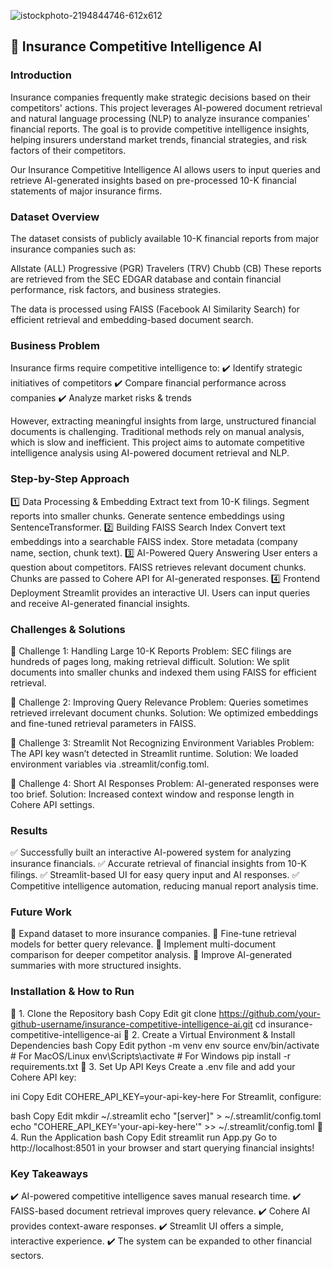![istockphoto-2194844746-612x612](https://github.com/user-attachments/assets/c05aeb88-c2f2-4de5-a430-b57e16b57da6)


## 📌 Insurance Competitive Intelligence AI
### Introduction
Insurance companies frequently make strategic decisions based on their competitors' actions<txt>. This project leverages AI-powered document retrieval and natural language processing (NLP) to analyze insurance companies' financial reports<txt>. The goal is to provide competitive intelligence insights, helping insurers understand market trends, financial strategies, and risk factors of their competitors<txt>.

Our Insurance Competitive Intelligence AI allows users to input queries and retrieve AI-generated insights based on pre-processed 10-K financial statements of major insurance firms<txt>.

### Dataset Overview
The dataset consists of publicly available 10-K financial reports from major insurance companies such as:<txt>

Allstate (ALL)<txt>
Progressive (PGR)<txt>
Travelers (TRV)<txt>
Chubb (CB)<txt>
These reports are retrieved from the SEC EDGAR database and contain financial performance, risk factors, and business strategies<txt>.

The data is processed using FAISS (Facebook AI Similarity Search) for efficient retrieval and embedding-based document search<txt>.

### Business Problem
Insurance firms require competitive intelligence to: <txt>
✔️ Identify strategic initiatives of competitors <txt>
✔️ Compare financial performance across companies <txt>
✔️ Analyze market risks & trends <txt>

However, extracting meaningful insights from large, unstructured financial documents is challenging<txt>. Traditional methods rely on manual analysis, which is slow and inefficient<txt>. This project aims to automate competitive intelligence analysis using AI-powered document retrieval and NLP<txt>.

### Step-by-Step Approach
1️⃣ Data Processing & Embedding<txt>
Extract text from 10-K filings<txt>.
Segment reports into smaller chunks<txt>.
Generate sentence embeddings using SentenceTransformer<txt>.
2️⃣ Building FAISS Search Index<txt>
Convert text embeddings into a searchable FAISS index<txt>.
Store metadata (company name, section, chunk text)<txt>.
3️⃣ AI-Powered Query Answering<txt>
User enters a question about competitors<txt>.
FAISS retrieves relevant document chunks<txt>.
Chunks are passed to Cohere API for AI-generated responses<txt>.
4️⃣ Frontend Deployment<txt>
Streamlit provides an interactive UI<txt>.
Users can input queries and receive AI-generated financial insights<txt>.

### Challenges & Solutions
🔹 Challenge 1: Handling Large 10-K Reports<txt>
Problem: SEC filings are hundreds of pages long, making retrieval difficult<txt>.
Solution: We split documents into smaller chunks and indexed them using FAISS for efficient retrieval<txt>.

🔹 Challenge 2: Improving Query Relevance<txt>
Problem: Queries sometimes retrieved irrelevant document chunks<txt>.
Solution: We optimized embeddings and fine-tuned retrieval parameters in FAISS<txt>.

🔹 Challenge 3: Streamlit Not Recognizing Environment Variables<txt>
Problem: The API key wasn’t detected in Streamlit runtime<txt>.
Solution: We loaded environment variables via .streamlit/config.toml<txt>.

🔹 Challenge 4: Short AI Responses<txt>
Problem: AI-generated responses were too brief<txt>.
Solution: Increased context window and response length in Cohere API settings<txt>.

### Results
✅ Successfully built an interactive AI-powered system for analyzing insurance financials<txt>.
✅ Accurate retrieval of financial insights from 10-K filings<txt>.
✅ Streamlit-based UI for easy query input and AI responses<txt>.
✅ Competitive intelligence automation, reducing manual report analysis time<txt>.

### Future Work
🔹 Expand dataset to more insurance companies<txt>.
🔹 Fine-tune retrieval models for better query relevance<txt>.
🔹 Implement multi-document comparison for deeper competitor analysis<txt>.
🔹 Improve AI-generated summaries with more structured insights<txt>.

### Installation & How to Run
🔹 1. Clone the Repository<txt>
bash<txt>
Copy<txt>
Edit<txt>
git clone https://github.com/your-github-username/insurance-competitive-intelligence-ai.git<txt>
cd insurance-competitive-intelligence-ai<txt>
🔹 2. Create a Virtual Environment & Install Dependencies<txt>
bash<txt>
Copy<txt>
Edit<txt>
python -m venv env<txt>
source env/bin/activate  # For MacOS/Linux<txt>
env\Scripts\activate  # For Windows<txt>
pip install -r requirements.txt<txt>
🔹 3. Set Up API Keys<txt>
Create a .env file and add your Cohere API key:<txt>

ini<txt>
Copy<txt>
Edit<txt>
COHERE_API_KEY=your-api-key-here<txt>
For Streamlit, configure:<txt>

bash<txt>
Copy<txt>
Edit<txt>
mkdir ~/.streamlit<txt>
echo "[server]" > ~/.streamlit/config.toml<txt>
echo "COHERE_API_KEY='your-api-key-here'" >> ~/.streamlit/config.toml<txt>
🔹 4. Run the Application<txt>
bash<txt>
Copy<txt>
Edit<txt>
streamlit run App.py<txt>
Go to http://localhost:8501 in your browser and start querying financial insights<txt>!

### Key Takeaways
✔️ AI-powered competitive intelligence saves manual research time<txt>.
✔️ FAISS-based document retrieval improves query relevance<txt>.
✔️ Cohere AI provides context-aware responses<txt>.
✔️ Streamlit UI offers a simple, interactive experience<txt>.
✔️ The system can be expanded to other financial sectors<txt>.
